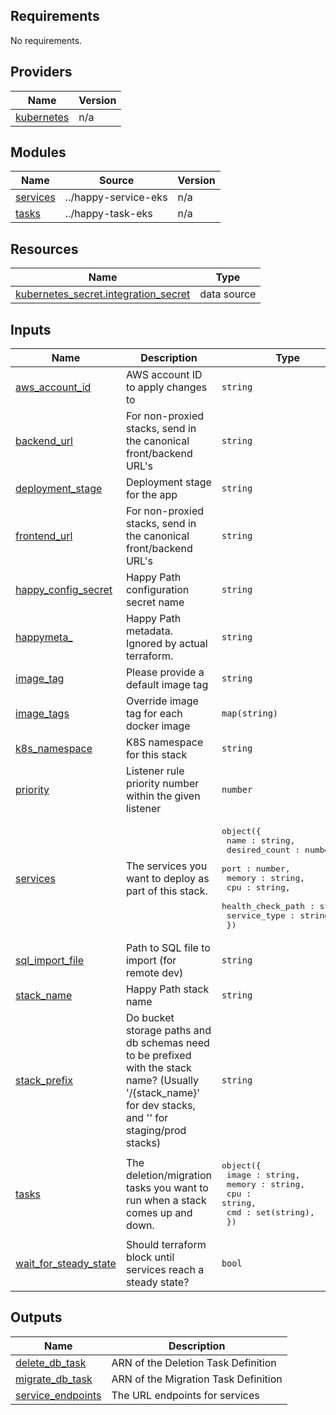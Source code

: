 <!-- START -->
## Requirements

No requirements.

## Providers

| Name | Version |
|------|---------|
| <a name="provider_kubernetes"></a> [kubernetes](#provider\_kubernetes) | n/a |

## Modules

| Name | Source | Version |
|------|--------|---------|
| <a name="module_services"></a> [services](#module\_services) | ../happy-service-eks | n/a |
| <a name="module_tasks"></a> [tasks](#module\_tasks) | ../happy-task-eks | n/a |

## Resources

| Name | Type |
|------|------|
| [kubernetes_secret.integration_secret](https://registry.terraform.io/providers/hashicorp/kubernetes/latest/docs/data-sources/secret) | data source |

## Inputs

| Name | Description | Type | Default | Required |
|------|-------------|------|---------|:--------:|
| <a name="input_aws_account_id"></a> [aws\_account\_id](#input\_aws\_account\_id) | AWS account ID to apply changes to | `string` | `""` | no |
| <a name="input_backend_url"></a> [backend\_url](#input\_backend\_url) | For non-proxied stacks, send in the canonical front/backend URL's | `string` | `""` | no |
| <a name="input_deployment_stage"></a> [deployment\_stage](#input\_deployment\_stage) | Deployment stage for the app | `string` | n/a | yes |
| <a name="input_frontend_url"></a> [frontend\_url](#input\_frontend\_url) | For non-proxied stacks, send in the canonical front/backend URL's | `string` | `""` | no |
| <a name="input_happy_config_secret"></a> [happy\_config\_secret](#input\_happy\_config\_secret) | Happy Path configuration secret name | `string` | n/a | yes |
| <a name="input_happymeta_"></a> [happymeta\_](#input\_happymeta\_) | Happy Path metadata. Ignored by actual terraform. | `string` | n/a | yes |
| <a name="input_image_tag"></a> [image\_tag](#input\_image\_tag) | Please provide a default image tag | `string` | n/a | yes |
| <a name="input_image_tags"></a> [image\_tags](#input\_image\_tags) | Override image tag for each docker image | `map(string)` | `{}` | no |
| <a name="input_k8s_namespace"></a> [k8s\_namespace](#input\_k8s\_namespace) | K8S namespace for this stack | `string` | n/a | yes |
| <a name="input_priority"></a> [priority](#input\_priority) | Listener rule priority number within the given listener | `number` | n/a | yes |
| <a name="input_services"></a> [services](#input\_services) | The services you want to deploy as part of this stack. | <pre>object({<br>    name : string,<br>    desired_count : number,<br>    port : number,<br>    memory : string,<br>    cpu : string,<br>    health_check_path : string,<br>    service_type : string,<br>  })</pre> | n/a | yes |
| <a name="input_sql_import_file"></a> [sql\_import\_file](#input\_sql\_import\_file) | Path to SQL file to import (for remote dev) | `string` | `""` | no |
| <a name="input_stack_name"></a> [stack\_name](#input\_stack\_name) | Happy Path stack name | `string` | n/a | yes |
| <a name="input_stack_prefix"></a> [stack\_prefix](#input\_stack\_prefix) | Do bucket storage paths and db schemas need to be prefixed with the stack name? (Usually '/{stack\_name}' for dev stacks, and '' for staging/prod stacks) | `string` | `""` | no |
| <a name="input_tasks"></a> [tasks](#input\_tasks) | The deletion/migration tasks you want to run when a stack comes up and down. | <pre>object({<br>    image : string,<br>    memory : string,<br>    cpu : string,<br>    cmd : set(string),<br>  })</pre> | n/a | yes |
| <a name="input_wait_for_steady_state"></a> [wait\_for\_steady\_state](#input\_wait\_for\_steady\_state) | Should terraform block until services reach a steady state? | `bool` | `true` | no |

## Outputs

| Name | Description |
|------|-------------|
| <a name="output_delete_db_task"></a> [delete\_db\_task](#output\_delete\_db\_task) | ARN of the Deletion Task Definition |
| <a name="output_migrate_db_task"></a> [migrate\_db\_task](#output\_migrate\_db\_task) | ARN of the Migration Task Definition |
| <a name="output_service_endpoints"></a> [service\_endpoints](#output\_service\_endpoints) | The URL endpoints for services |
<!-- END -->